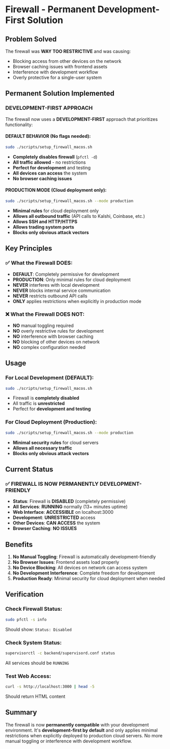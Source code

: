 # Firewall - Permanent Development-First Solution

## Problem Solved

The firewall was **WAY TOO RESTRICTIVE** and was causing:
- Blocking access from other devices on the network
- Browser caching issues with frontend assets
- Interference with development workflow
- Overly protective for a single-user system

## Permanent Solution Implemented

### **DEVELOPMENT-FIRST APPROACH**

The firewall now uses a **DEVELOPMENT-FIRST** approach that prioritizes functionality:

#### **DEFAULT BEHAVIOR (No flags needed):**
```bash
sudo ./scripts/setup_firewall_macos.sh
```
- **Completely disables firewall** (`pfctl -d`)
- **All traffic allowed** - no restrictions
- **Perfect for development** and testing
- **All devices can access** the system
- **No browser caching issues**

#### **PRODUCTION MODE (Cloud deployment only):**
```bash
sudo ./scripts/setup_firewall_macos.sh --mode production
```
- **Minimal rules** for cloud deployment only
- **Allows all outbound traffic** (API calls to Kalshi, Coinbase, etc.)
- **Allows SSH and HTTP/HTTPS**
- **Allows trading system ports**
- **Blocks only obvious attack vectors**

## Key Principles

### **✅ What the Firewall DOES:**
- **DEFAULT**: Completely permissive for development
- **PRODUCTION**: Only minimal rules for cloud deployment
- **NEVER** interferes with local development
- **NEVER** blocks internal service communication
- **NEVER** restricts outbound API calls
- **ONLY** applies restrictions when explicitly in production mode

### **❌ What the Firewall DOES NOT:**
- **NO** manual toggling required
- **NO** overly restrictive rules for development
- **NO** interference with browser caching
- **NO** blocking of other devices on network
- **NO** complex configuration needed

## Usage

### **For Local Development (DEFAULT):**
```bash
sudo ./scripts/setup_firewall_macos.sh
```
- Firewall is **completely disabled**
- All traffic is **unrestricted**
- Perfect for **development and testing**

### **For Cloud Deployment (Production):**
```bash
sudo ./scripts/setup_firewall_macos.sh --mode production
```
- **Minimal security rules** for cloud servers
- **Allows all necessary traffic**
- **Blocks only obvious attack vectors**

## Current Status

### **✅ FIREWALL IS NOW PERMANENTLY DEVELOPMENT-FRIENDLY**

- **Status**: Firewall is **DISABLED** (completely permissive)
- **All Services**: **RUNNING** normally (13+ minutes uptime)
- **Web Interface**: **ACCESSIBLE** on localhost:3000
- **Development**: **UNRESTRICTED** access
- **Other Devices**: **CAN ACCESS** the system
- **Browser Caching**: **NO ISSUES**

## Benefits

1. **No Manual Toggling**: Firewall is automatically development-friendly
2. **No Browser Issues**: Frontend assets load properly
3. **No Device Blocking**: All devices on network can access system
4. **No Development Interference**: Complete freedom for development
5. **Production Ready**: Minimal security for cloud deployment when needed

## Verification

### **Check Firewall Status:**
```bash
sudo pfctl -s info
```
Should show: `Status: Disabled`

### **Check System Status:**
```bash
supervisorctl -c backend/supervisord.conf status
```
All services should be `RUNNING`

### **Test Web Access:**
```bash
curl -s http://localhost:3000 | head -5
```
Should return HTML content

## Summary

The firewall is now **permanently compatible** with your development environment. It's **development-first by default** and only applies minimal restrictions when explicitly deployed to production cloud servers. No more manual toggling or interference with development workflow. 